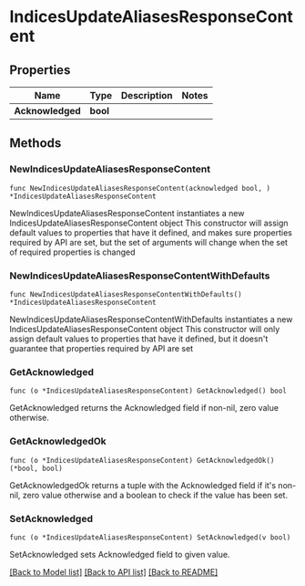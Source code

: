 # IndicesUpdateAliasesResponseContent

## Properties

Name | Type | Description | Notes
------------ | ------------- | ------------- | -------------
**Acknowledged** | **bool** |  | 

## Methods

### NewIndicesUpdateAliasesResponseContent

`func NewIndicesUpdateAliasesResponseContent(acknowledged bool, ) *IndicesUpdateAliasesResponseContent`

NewIndicesUpdateAliasesResponseContent instantiates a new IndicesUpdateAliasesResponseContent object
This constructor will assign default values to properties that have it defined,
and makes sure properties required by API are set, but the set of arguments
will change when the set of required properties is changed

### NewIndicesUpdateAliasesResponseContentWithDefaults

`func NewIndicesUpdateAliasesResponseContentWithDefaults() *IndicesUpdateAliasesResponseContent`

NewIndicesUpdateAliasesResponseContentWithDefaults instantiates a new IndicesUpdateAliasesResponseContent object
This constructor will only assign default values to properties that have it defined,
but it doesn't guarantee that properties required by API are set

### GetAcknowledged

`func (o *IndicesUpdateAliasesResponseContent) GetAcknowledged() bool`

GetAcknowledged returns the Acknowledged field if non-nil, zero value otherwise.

### GetAcknowledgedOk

`func (o *IndicesUpdateAliasesResponseContent) GetAcknowledgedOk() (*bool, bool)`

GetAcknowledgedOk returns a tuple with the Acknowledged field if it's non-nil, zero value otherwise
and a boolean to check if the value has been set.

### SetAcknowledged

`func (o *IndicesUpdateAliasesResponseContent) SetAcknowledged(v bool)`

SetAcknowledged sets Acknowledged field to given value.



[[Back to Model list]](../README.md#documentation-for-models) [[Back to API list]](../README.md#documentation-for-api-endpoints) [[Back to README]](../README.md)


